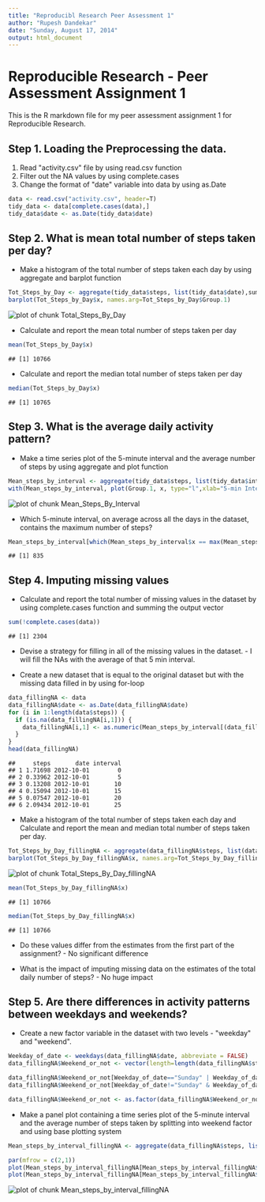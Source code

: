 ```yaml
---
title: "Reproducibl Research Peer Assessment 1"
author: "Rupesh Dandekar"
date: "Sunday, August 17, 2014"
output: html_document
---
```


Reproducible Research - Peer Assessment Assignment 1
====================================================

This is the R markdown file for my peer assessment assignment 1 for Reproducible Research.  

## Step 1. Loading the Preprocessing the data.
1. Read "activity.csv" file by using read.csv function
2. Filter out the NA values by using complete.cases
3. Change the format of "date" variable into data by using as.Date


```r
data <- read.csv("activity.csv", header=T)
tidy_data <- data[complete.cases(data),]
tidy_data$date <- as.Date(tidy_data$date)
```

## Step 2. What is mean total number of steps taken per day?
* Make a histogram of the total number of steps taken each day by using aggregate and barplot function


```r
Tot_Steps_by_Day <- aggregate(tidy_data$steps, list(tidy_data$date),sum)
barplot(Tot_Steps_by_Day$x, names.arg=Tot_Steps_by_Day$Group.1)
```

![plot of chunk Total_Steps_By_Day](figure/Total_Steps_By_Day.png) 

* Calculate and report the mean total number of steps taken per day


```r
mean(Tot_Steps_by_Day$x) 
```

```
## [1] 10766
```

* Calculate and report the median total number of steps taken per day


```r
median(Tot_Steps_by_Day$x) 
```

```
## [1] 10765
```

## Step 3. What is the average daily activity pattern?
* Make a time series plot of the 5-minute interval  and the average number of steps by using aggregate and plot function


```r
Mean_steps_by_interval <- aggregate(tidy_data$steps, list(tidy_data$interval),mean)
with(Mean_steps_by_interval, plot(Group.1, x, type="l",xlab="5-min Interval", ylab="Avg # of steps"))
```

![plot of chunk Mean_Steps_By_Interval](figure/Mean_Steps_By_Interval.png) 

* Which 5-minute interval, on average across all the days in the dataset, contains the maximum number of steps?


```r
Mean_steps_by_interval[which(Mean_steps_by_interval$x == max(Mean_steps_by_interval$x)),1]
```

```
## [1] 835
```

## Step 4. Imputing missing values

* Calculate and report the total number of missing values in the dataset by using complete.cases function and summing the output vector


```r
sum(!complete.cases(data))
```

```
## [1] 2304
```

* Devise a strategy for filling in all of the missing values in the dataset. - I will fill the NAs with the average of that 5 min interval.

* Create a new dataset that is equal to the original dataset but with the missing data filled in by using for-loop


```r
data_fillingNA <- data
data_fillingNA$date <- as.Date(data_fillingNA$date)
for (i in 1:length(data$steps)) {
  if (is.na(data_fillingNA[i,1])) {
    data_fillingNA[i,1] <- as.numeric(Mean_steps_by_interval[(data_fillingNA[i,3]==Mean_steps_by_interval[,1]),2])
  }  
}
head(data_fillingNA)
```

```
##     steps       date interval
## 1 1.71698 2012-10-01        0
## 2 0.33962 2012-10-01        5
## 3 0.13208 2012-10-01       10
## 4 0.15094 2012-10-01       15
## 5 0.07547 2012-10-01       20
## 6 2.09434 2012-10-01       25
```

* Make a histogram of the total number of steps taken each day and Calculate and report the mean and median total number of steps taken per day. 


```r
Tot_Steps_by_Day_fillingNA <- aggregate(data_fillingNA$steps, list(data_fillingNA$date),sum)
barplot(Tot_Steps_by_Day_fillingNA$x, names.arg=Tot_Steps_by_Day_fillingNA$Group.1)
```

![plot of chunk Total_Steps_By_Day_fillingNA](figure/Total_Steps_By_Day_fillingNA.png) 

```r
mean(Tot_Steps_by_Day_fillingNA$x) 
```

```
## [1] 10766
```

```r
median(Tot_Steps_by_Day_fillingNA$x) 
```

```
## [1] 10766
```

 * Do these values differ from the estimates from the first part of the assignment? - No significant difference
 
 * What is the impact of imputing missing data on the estimates of the total daily number of steps? - No huge impact

## Step 5. Are there differences in activity patterns between weekdays and weekends?

* Create a new factor variable in the dataset with two levels - "weekday" and "weekend".


```r
Weekday_of_date <- weekdays(data_fillingNA$date, abbreviate = FALSE)
data_fillingNA$Weekend_or_not <- vector(length=length(data_fillingNA$steps))

data_fillingNA$Weekend_or_not[Weekday_of_date=="Sunday" | Weekday_of_date=="Saturday"] <- "weekend"
data_fillingNA$Weekend_or_not[Weekday_of_date!="Sunday" & Weekday_of_date!="Saturday"] <- "weekday"

data_fillingNA$Weekend_or_not <- as.factor(data_fillingNA$Weekend_or_not)
```

* Make a panel plot containing a time series plot  of the 5-minute interval and the average number of steps taken by splitting into weekend factor and using base plotting system


```r
Mean_steps_by_interval_fillingNA <- aggregate(data_fillingNA$steps, list(data_fillingNA$interval,data_fillingNA$Weekend_or_not),mean)

par(mfrow = c(2,1))
plot(Mean_steps_by_interval_fillingNA[Mean_steps_by_interval_fillingNA$Group.2=="weekend",1], Mean_steps_by_interval_fillingNA[Mean_steps_by_interval_fillingNA$Group.2=="weekend",3], xlab = "Interval", ylab = "Avg Number of steps", type="l", main="weekend", ylim=c(0,250))
plot(Mean_steps_by_interval_fillingNA[Mean_steps_by_interval_fillingNA$Group.2=="weekday",1], Mean_steps_by_interval_fillingNA[Mean_steps_by_interval_fillingNA$Group.2=="weekday",3], xlab = "Interval", ylab = "Avg Number of steps", type="l",main="weekday",ylim=c(0,250))
```

![plot of chunk Mean_steps_by_interval_fillingNA](figure/Mean_steps_by_interval_fillingNA.png) 
